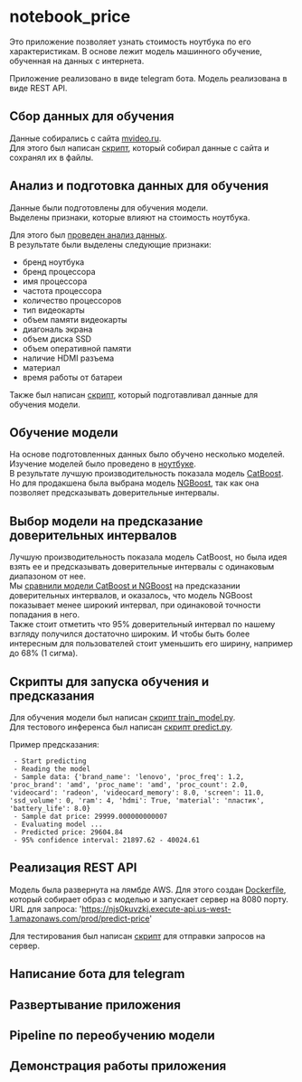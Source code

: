 # notebook_price

Это приложение позволяет узнать стоимость ноутбука по его характеристикам.
В основе лежит модель машинного обучение, обученная на данных с интернета.

Приложение реализовано в виде telegram бота.
Модель реализована в виде REST API.

## Сбор данных для обучения
Данные собирались с сайта [mvideo.ru](https://www.mvideo.ru).  
Для этого был написан [скрипт](/parsers/mvideo_parser/README.md), который собирал данные с сайта и сохранял их в файлы.

## Анализ и подготовка данных для обучения
Данные были подготовлены для обучения модели.  
Выделены признаки, которые влияют на стоимость ноутбука.  

Для этого был [проведен анализ данных](/notebooks/EDA.ipynb).  
В результате были выделены следующие признаки:
- бренд ноутбука
- бренд процессора
- имя процессора
- частота процессора
- количество процессоров
- тип видеокарты
- объем памяти видеокарты
- диагональ экрана
- объем диска SSD
- объем оперативной памяти
- наличие HDMI разъема
- материал
- время работы от батареи

Также был написан [скрипт](/scripts/prepare_data.py), который подготавливал данные для обучения модели.

## Обучение модели
На основе подготовленных данных было обучено несколько моделей.    
Изучение моделей было проведено в [ноутбуке](/notebooks/model_selection.ipynb).  
В результате лучшую производительность показала модель [CatBoost](https://catboost.ai/).  
Но для продакшена была выбрана модель [NGBoost](https://stanfordmlgroup.github.io/projects/ngboost/), так как она позволяет предсказывать доверительные интервалы.  

## Выбор модели на предсказание доверительных интервалов
Лучшую производительность показала модель CatBoost, но была идея взять ее и предсказывать доверительные интервалы с одинаковым диапазоном от нее.    
Мы [сравнили модели CatBoost и NGBoost](/notebooks/model_selection_2.ipynb) на предсказании доверительных интервалов, и оказалось, что модель NGBoost показывает менее широкий интервал, при одинаковой точности попадания в него.  
Также стоит отметить что 95% доверительный интервал по нашему взгляду получился достаточно широким. И чтобы быть более интересным для пользователей стоит уменьшить его ширину, например до 68% (1 сигма).   

## Скрипты для запуска обучения и предсказания

Для обучения модели был написан [скрипт train_model.py](/scripts/train_model.py).  
Для тестового инференса был написан [скрипт predict.py](/scripts/predict.py).  

Пример предсказания:
```
 - Start predicting
 - Reading the model
 - Sample data: {'brand_name': 'lenovo', 'proc_freq': 1.2, 'proc_brand': 'amd', 'proc_name': 'amd', 'proc_count': 2.0, 'videocard': 'radeon', 'videocard_memory': 8.0, 'screen': 11.0, 'ssd_volume': 0, 'ram': 4, 'hdmi': True, 'material': 'пластик', 'battery_life': 8.0}
 - Sample dat price: 29999.000000000007
 - Evaluating model ...
 - Predicted price: 29604.84
 - 95% confidence interval: 21897.62 - 40024.61

```

## Реализация REST API
Модель была развернута на лямбде AWS.
Для этого создан [Dockerfile](Dockerfile), который собирает образ с моделью и запускает сервер на 8080 порту.
URL для запроса: 'https://njs0kuvzkj.execute-api.us-west-1.amazonaws.com/prod/predict-price'

Для тестирования был написан [скрипт](/scripts/predict_lambda.py) для отправки запросов на сервер.

## Написание бота для telegram

## Развертывание приложения

## Pipeline по переобучению модели

## Демонстрация работы приложения



